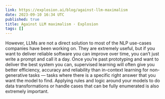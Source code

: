 ```yaml
---
link: https://explosion.ai/blog/against-llm-maximalism
date: 2023-09-10 16:34 UTC
published: true
title: Against LLM maximalism · Explosion
tags: []
---
```


However, LLMs are not a direct solution to most of the NLP use-cases companies have been working on. They are extremely useful, but if you want to deliver reliable software you can improve over time, you can’t just write a prompt and call it a day. Once you’re past prototyping and want to deliver the best system you can, supervised learning will often give you better efficiency, accuracy and reliability than in-context learning for non-generative tasks — tasks where there is a specific right answer that you want the model to find. Applying rules and logic around your models to do data transformations or handle cases that can be fully enumerated is also extremely important.
